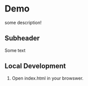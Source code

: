 # Demo

some description!

## Subheader

Some text

## Local Development

1. Open index.html in your browswer.